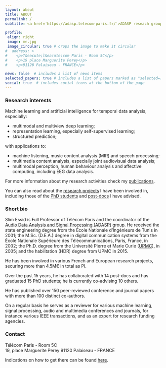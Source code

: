 ```yaml
---
layout: about
title: ABOUT
permalink: /
subtitle: <a href='https://adasp.telecom-paris.fr/'>ADASP reseach group </a> | <a href='https://www.telecom-paris.fr/en/research/laboratories/information-processing-and-communication-laboratory-ltci/research-teams/signal-statistics-learning'>S²A team</a> | <a href='https://www.telecom-paris.fr/fr/recherche/laboratoires/laboratoire-traitement-et-communication-de-linformation-ltci'>LTCI lab</a> | <a href='https://www.telecom-paris.fr/'>T&eacute;l&eacute;com Paris</a> | <a href='https://www.ip-paris.fr/en'>Institut Polytechnique de Paris</a>

profile:
 align: right
 image: me.jpg
 image_circular: true # crops the image to make it circular
#  address: >
#    <p>T&eacute;l&eacute;com Paris - Room 5C</p>
#    <p>19 place Marguerite Perey</p>
#    <p>91120 Palaiseau - FRANCE</p>

news: false  # includes a list of news items
selected_papers: true # includes a list of papers marked as "selected={true}"
social: true  # includes social icons at the bottom of the page
---
```


### Research interests

Machine learning and artificial intelligence for temporal data analysis, especially:

- multimodal and multiview deep learning;
- representation learning, especially self-supervised learning;
- structured prediction;

with applications to:

- machine listening, music content analysis (MIR) and speech processing;
- multimedia content analysis, especially joint audiovisual data analysis;
- multimodal perception, human behaviour analysis and affective
computing, including EEG data analysis.

For more information about my research activities check my [publications](publications).
<!-- [research software](), [demos](), or [educational material]() I have contributed to.  -->
You can also read about the [research projects](projects) I have been involved in, including those of the [PhD students](people) and [post-docs](people#) I have advised.

### Short bio

Slim Essid is Full Professor of Télécom Paris and the coordinator of the [Audio Data Analysis and Signal Processing (ADASP)](https://adasp.telecom-paris.fr) group. He received the state engineering degree from the École Nationale d’Ingénieurs de Tunis in 2001; the M.Sc. (D.E.A.) degree in digital communication systems from the École Nationale Supérieure des Télécommunications, Paris, France, in 2002; the Ph.D. degree from the Université Pierre et Marie Curie ([UPMC](http://www.upmc.fr/en/)), in 2005; and the habilitation (HDR) degree from UPMC in 2015.

He has been involved in various French and European research projects, securing more than 4.5M€ in total as PI.

<!-- among which are Quaero, EU Networks of Excellence FP6-Kspace and FP7-3DLife, and collaborative projects FP7-REVERIE and FP7-LASIE. -->

Over the past 15 years, he has collaborated with 14 post-docs and has graduated 15 PhD students; he is currently co-advising 10 others.

He has published over 150 peer-reviewed conference and journal papers with more than 100 distinct co-authors.

On a regular basis he serves as a reviewer for various machine learning, signal processing, audio and multimedia conferences and journals, for instance various IEEE transactions, and as an expert for research funding agencies.

<!-- Check our [initial demo](projects/1_project) and visit back soon for more impressive demos! -->

### Contact

Télécom Paris - Room 5C \
19, place Marguerite Perey  91120 Palaiseau - FRANCE

Indications on how to get there can be found <a href="https://www.telecom-paris.fr/en/campus/campus-life/maps-directions" target="_blank"> here</a>.

